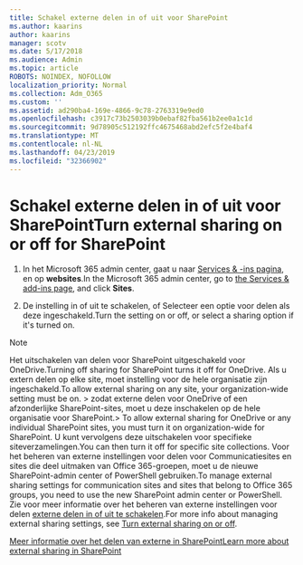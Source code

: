 ```yaml
---
title: Schakel externe delen in of uit voor SharePoint
ms.author: kaarins
author: kaarins
manager: scotv
ms.date: 5/17/2018
ms.audience: Admin
ms.topic: article
ROBOTS: NOINDEX, NOFOLLOW
localization_priority: Normal
ms.collection: Adm_O365
ms.custom: ''
ms.assetid: ad290ba4-169e-4866-9c78-2763319e9ed0
ms.openlocfilehash: c3917c73b2503039b0ebaf82fba561b2ee0a1c1d
ms.sourcegitcommit: 9d78905c512192ffc4675468abd2efc5f2e4baf4
ms.translationtype: MT
ms.contentlocale: nl-NL
ms.lasthandoff: 04/23/2019
ms.locfileid: "32366902"
---
```

# <a name="turn-external-sharing-on-or-off-for-sharepoint"></a><span data-ttu-id="aab52-102">Schakel externe delen in of uit voor SharePoint</span><span class="sxs-lookup"><span data-stu-id="aab52-102">Turn external sharing on or off for SharePoint</span></span>

1. <span data-ttu-id="aab52-103">In het Microsoft 365 admin center, gaat u naar [Services &amp; -ins pagina](https://portal.office.com/adminportal/home#/Settings/ServicesAndAddIns), en op **websites**.</span><span class="sxs-lookup"><span data-stu-id="aab52-103">In the Microsoft 365 admin center, go to [the Services &amp; add-ins page](https://portal.office.com/adminportal/home#/Settings/ServicesAndAddIns), and click **Sites**.</span></span>
    
2. <span data-ttu-id="aab52-104">De instelling in of uit te schakelen, of Selecteer een optie voor delen als deze ingeschakeld.</span><span class="sxs-lookup"><span data-stu-id="aab52-104">Turn the setting on or off, or select a sharing option if it's turned on.</span></span>
    
> [!NOTE]
> <span data-ttu-id="aab52-105">Het uitschakelen van delen voor SharePoint uitgeschakeld voor OneDrive.</span><span class="sxs-lookup"><span data-stu-id="aab52-105">Turning off sharing for SharePoint turns it off for OneDrive.</span></span> <span data-ttu-id="aab52-106">Als u extern delen op elke site, moet instelling voor de hele organisatie zijn ingeschakeld.</span><span class="sxs-lookup"><span data-stu-id="aab52-106">To allow external sharing on any site, your organization-wide setting must be on.</span></span> <span data-ttu-id="aab52-107">> zodat externe delen voor OneDrive of een afzonderlijke SharePoint-sites, moet u deze inschakelen op de hele organisatie voor SharePoint.</span><span class="sxs-lookup"><span data-stu-id="aab52-107">> To allow external sharing for OneDrive or any individual SharePoint sites, you must turn it on organization-wide for SharePoint.</span></span> <span data-ttu-id="aab52-108">U kunt vervolgens deze uitschakelen voor specifieke siteverzamelingen.</span><span class="sxs-lookup"><span data-stu-id="aab52-108">You can then turn it off for specific site collections.</span></span> <span data-ttu-id="aab52-109">Voor het beheren van externe instellingen voor delen voor Communicatiesites en sites die deel uitmaken van Office 365-groepen, moet u de nieuwe SharePoint-admin center of PowerShell gebruiken.</span><span class="sxs-lookup"><span data-stu-id="aab52-109">To manage external sharing settings for communication sites and sites that belong to Office 365 groups, you need to use the new SharePoint admin center or PowerShell.</span></span> <span data-ttu-id="aab52-110">Zie voor meer informatie over het beheren van externe instellingen voor delen [externe delen in of uit te schakelen](https://go.microsoft.com/fwlink/?linkid=866426).</span><span class="sxs-lookup"><span data-stu-id="aab52-110">For more info about managing external sharing settings, see [Turn external sharing on or off](https://go.microsoft.com/fwlink/?linkid=866426).</span></span> 
  
[<span data-ttu-id="aab52-111">Meer informatie over het delen van externe in SharePoint</span><span class="sxs-lookup"><span data-stu-id="aab52-111">Learn more about external sharing in SharePoint</span></span>](https://go.microsoft.com/fwlink/?linkid=734908)
  

